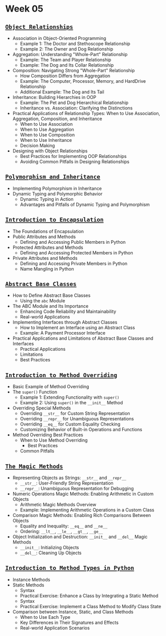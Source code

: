 # Week 05

## [**`Object Relationships`**](https://github.com/Yousefess/TA24PYGIS/blob/main/Content/week_05/Notebooks/01%20Object%20Relationships.ipynb)

- Association in Object-Oriented Programming
  - Example 1: The Doctor and Stethoscope Relationship
  - Example 2: The Owner and Dog Relationship
- Aggregation: Understanding "Whole-Part" Relationship
  - Example: The Team and Player Relationship
  - Example: The Dog and Its Collar Relationship
- Composition: Navigating Strong "Whole-Part" Relationship
  - How Composition Differs from Aggregation
  - Example: The Computer, Processor, Memory, and HardDrive Relationship
  - Additional Example: The Dog and Its Tail
- Inheritance: Building Hierarchies in OOP
  - Example: The Pet and Dog Hierarchical Relationship
  - Inheritance vs. Association: Clarifying the Distinctions
- Practical Applications of Relationship Types: When to Use Association, Aggregation, Composition, and Inheritance
  - When to Use Association
  - When to Use Aggregation
  - When to Use Composition
  - When to Use Inheritance
  - Decision Making
- Designing with Object Relationships
  - Best Practices for Implementing OOP Relationships
  - Avoiding Common Pitfalls in Designing Relationships

## [**`Polymorphism and Inheritance`**](https://github.com/Yousefess/TA24PYGIS/blob/main/Content/week_05/Notebooks/02%20OOP%20Feature_%20Polymorphism.ipynb)

- Implementing Polymorphism in Inheritance
- Dynamic Typing and Polymorphic Behavior
  - Dynamic Typing in Action
  - Advantages and Pitfalls of Dynamic Typing and Polymorphism

## [**`Introduction to Encapsulation`**](https://github.com/Yousefess/TA24PYGIS/blob/main/Content/week_05/Notebooks/03%20OOP%20Feature_%20Encapsulation.ipynb)

- The Foundations of Encapsulation
- Public Attributes and Methods
  - Defining and Accessing Public Members in Python
- Protected Attributes and Methods
  - Defining and Accessing Protected Members in Python
- Private Attributes and Methods
  - Defining and Accessing Private Members in Python
  - Name Mangling in Python

## [**`Abstract Base Classes`**](https://github.com/Yousefess/TA24PYGIS/blob/main/Content/week_05/Notebooks/04%20OOP%20Feature_%20Abstract%20Base%20Classes.ipynb)

- How to Define Abstract Base Classes
  - Using the `abc` Module
- The ABC Module and Its Importance
  - Enhancing Code Reliability and Maintainability
  - Real-world Applications
- Implementing Interfaces through Abstract Classes
  - How to Implement an Interface using an Abstract Class
  - Example: A Payment Processor Interface
- Practical Applications and Limitations of Abstract Base Classes and Interfaces
  - Practical Applications
  - Limitations
  - Best Practices

## [**`Introduction to Method Overriding`**](https://github.com/Yousefess/TA24PYGIS/blob/main/Content/week_05/Notebooks/05%20Overriding.ipynb)

- Basic Example of Method Overriding
- The `super()` Function
  - Example 1: Extending Functionality with `super()`
  - Example 2: Using `super()` in the `__init__` Method
- Overriding Special Methods
  - Overriding `__str__` for Custom String Representation
  - Overriding `__repr__` for Unambiguous Representations
  - Overriding `__eq__` for Custom Equality Checking
  - Customizing Behavior of Built-in Operations and Functions
- Method Overriding Best Practices
  - When to Use Method Overriding
    - Best Practices
  - Common Pitfalls

## [**`The Magic Methods`**](https://github.com/Yousefess/TA24PYGIS/blob/main/Content/week_05/Notebooks/06%20The%20Magic%20Methods.ipynb)

- Representing Objects as Strings: `__str__` and `__repr__`
  - `__str__`: User-Friendly String Representation
  - `__repr__`: Unambiguous Representation for Debugging
- Numeric Operations Magic Methods: Enabling Arithmetic in Custom Objects
  - Arithmetic Magic Methods Overview
  - Example: Implementing Arithmetic Operations in a Custom Class
- Comparison Magic Methods: Enabling Rich Comparisons Between Objects
  - Equality and Inequality: `__eq__` and `__ne__`
  - Ordering: `__lt__`, `__le__`, `__gt__`, `__ge__`
- Object Initialization and Destruction: `__init__` and `__del__` Magic Methods
  - `__init__`: Initializing Objects
  - `__del__`: Cleaning Up Objects

## [**`Introduction to Method Types in Python`**](https://github.com/Yousefess/TA24PYGIS/blob/main/Content/week_05/Notebooks/07%20Static%20and%20Class%20Methods.ipynb)

- Instance Methods
- Static Methods
  - Syntax
  - Practical Exercise: Enhance a Class by Integrating a Static Method
  - Syntax
  - Practical Exercise: Implement a Class Method to Modify Class State
- Comparison between Instance, Static, and Class Methods
  - When to Use Each Type
  - Key Differences in Their Signatures and Effects
  - Real-world Application Scenarios
